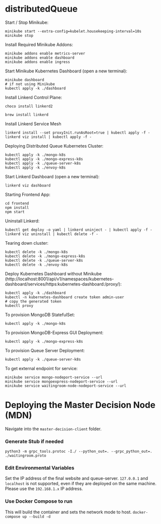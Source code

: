 # distributedQueue

Start / Stop Minikube:

```
minikube start --extra-config=kubelet.housekeeping-interval=10s
minikube stop
```

Install Required Minikube Addons:

```
minikube addons enable metrics-server
minikube addons enable dashboard
minikube addons enable ingress

```

Start Minikube Kubernetes Dashboard (open a new terminal):

```
minikube dashboard
# if not using Minikube
kubectl apply -k ./dashboard
```

Install Linkerd Control Plane:

```
choco install linkerd2
```

```
brew install linkerd
```

Install Linkerd Service Mesh

```
linkerd install --set proxyInit.runAsRoot=true | kubectl apply -f -
linkerd viz install | kubectl apply -f -
```

Deploying Distributed Queue Kubernetes Cluster:

```
kubectl apply -k ./mongo-k8s
kubectl apply -k ./mongo-express-k8s
kubectl apply -k ./queue-server-k8s
kubectl apply -k ./envoy-k8s
```

Start Linkerd Dashboard (open a new terminal):

```
linkerd viz dashboard
```

Starting Frontend App:

```
cd frontend
npm install
npm start
```

Uninstall Linkerd:

```
kubectl get deploy -o yaml | linkerd uninject - | kubectl apply -f -
linkerd viz uninstall | kubectl delete -f -
```

Tearing down cluster:

```
kubectl delete -k ./mongo-k8s
kubectl delete -k ./mongo-express-k8s
kubectl delete -k ./queue-server-k8s
kubectl delete -k ./envoy-k8s
```

Deploy Kubernetes Dashboard without Minikube (http://localhost:8001/api/v1/namespaces/kubernetes-dashboard/services/https:kubernetes-dashboard:/proxy/):

```
kubectl apply -k ./dashboard
kubectl -n kubernetes-dashboard create token admin-user
# copy the generated token
kubectl proxy
```

To provision MongoDB StatefulSet:

```
kubectl apply -k ./mongo-k8s
```

To provision MongoDB-Express GUI Deployment:

```
kubectl apply -k ./mongo-express-k8s
```

To provision Queue Server Deployment:

```
kubectl apply -k ./queue-server-k8s
```

To get external endpoint for service:

```
minikube service mongo-nodeport-service --url
minikube service mongoexpress-nodeport-service --url
minikube service waitingroom-node-nodeport-service --url
```

# Deploying the Master Decision Node (MDN)

Navigate into the `master-decision-client` folder.

### Generate Stub if needed

`python3 -m grpc_tools.protoc -I./ --python_out=. --grpc_python_out=. ./waitingroom.proto`

### Edit Environmental Variables
Set the IP address of the final website and queue-server. `127.0.0.1` and `localhost` is not supported, even if they are deployed on the same machine. Please use the `192.168.1.x` IP address. 
### Use Docker Compose to run
This will build the container and sets the network mode to host.
`docker-compose up --build -d`
